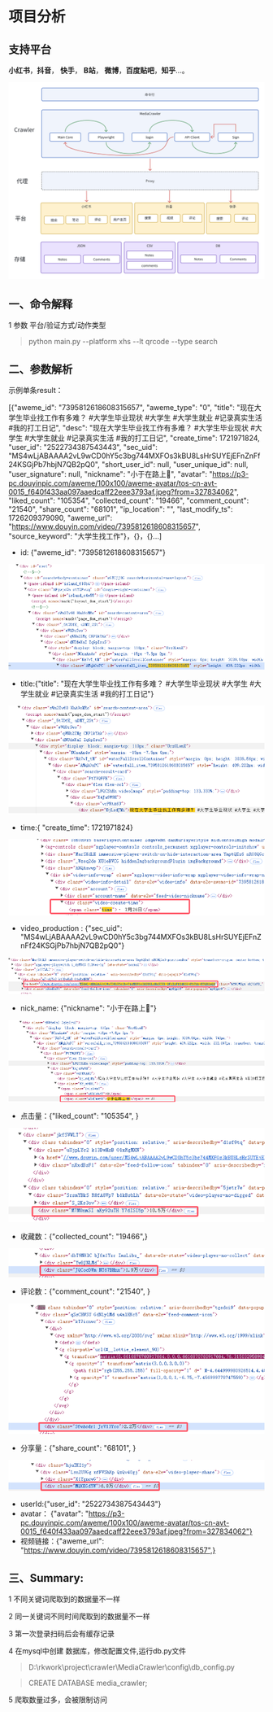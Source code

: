 # 项目分析

## 支持平台
**小红书**，**抖音**， **快手**， **B站**， **微博**，**百度贴吧**，**知乎**...。  

![项目架构图](./images/whiteboard_exported_image.png)
<!-- <img src="./images/whiteboard_exported_image.png" alt="项目架构图" width="800" height="600"> -->

## 一、命令解释

1 参数 平台/验证方式/动作类型
> python main.py --platform xhs --lt qrcode --type search     

## 二、参数解析

示例单条result：

[{"aweme_id": "7395812618608315657", "aweme_type": "0", "title": "现在大学生毕业找工作有多难？ #大学生毕业现状 #大学生 #大学生就业 #记录真实生活 #我的打工日记", "desc": "现在大学生毕业找工作有多难？ #大学生毕业现状 #大学生 #大学生就业 #记录真实生活 #我的打工日记", "create_time": 1721971824, "user_id": "2522734387543443", "sec_uid": "MS4wLjABAAAA2vL9wCD0hY5c3bg744MXFOs3kBU8LsHrSUYEjEFnZnFf24KSGjPb7hbjN7QB2pQ0", "short_user_id": null, "user_unique_id": null, "user_signature": null, "nickname": "小于在路上👾", "avatar": "https://p3-pc.douyinpic.com/aweme/100x100/aweme-avatar/tos-cn-avt-0015_f640f433aa097aaedcaff22eee3793af.jpeg?from=327834062", "liked_count": "105354", "collected_count": "19466", "comment_count": "21540", "share_count": "68101", "ip_location": "", "last_modify_ts": 1726209379090, "aweme_url": "https://www.douyin.com/video/7395812618608315657", "source_keyword": "大学生找工作"}，{}，{}...]


- id: {"aweme_id": "7395812618608315657"}

![alt text](./images/image.png)

- title:{"title": "现在大学生毕业找工作有多难？ #大学生毕业现状 #大学生 #大学生就业 #记录真实生活 #我的打工日记"}

![alt text](./images/image-1.png)

- time:{ "create_time": 1721971824} 

![alt text](./images/image-2.png)

- video_production : {"sec_uid": "MS4wLjABAAAA2vL9wCD0hY5c3bg744MXFOs3kBU8LsHrSUYEjEFnZnFf24KSGjPb7hbjN7QB2pQ0"}

![alt text](./images/image-3.png)

- nick_name: {"nickname": "小于在路上👾"}

![alt text](./images/image-4.png)

- 点击量：{"liked_count": "105354", }

![alt text](./images/image-5.png)

- 收藏数：{"collected_count": "19466",}

![alt text](./images/image-7.png)

- 评论数：{"comment_count": "21540", }

![alt text](./images/image-6.png)
 
- 分享量：{"share_count": "68101", }

![alt text](./images/image-8.png)

- userId:{"user_id": "2522734387543443"}
- avatar： {"avatar": "https://p3-pc.douyinpic.com/aweme/100x100/aweme-avatar/tos-cn-avt-0015_f640f433aa097aaedcaff22eee3793af.jpeg?from=327834062"}
- 视频链接：{"aweme_url": "https://www.douyin.com/video/7395812618608315657",}

## 三、Summary:

1 不同关键词爬取到的数据量不一样

2 同一关键词不同时间爬取到的数据量不一样

3 第一次登录扫码后会有缓存记录

4 在mysql中创建 数据库，修改配置文件,运行db.py文件

>D:\rkwork\project\crawler\MediaCrawler\config\db_config.py

>CREATE DATABASE media_crawler;

5 爬取数量过多，会被限制访问